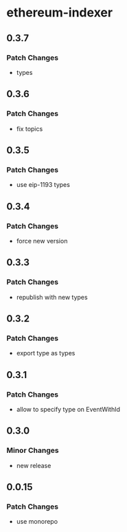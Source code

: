 # ethereum-indexer

## 0.3.7

### Patch Changes

- types

## 0.3.6

### Patch Changes

- fix topics

## 0.3.5

### Patch Changes

- use eip-1193 types

## 0.3.4

### Patch Changes

- force new version

## 0.3.3

### Patch Changes

- republish with new types

## 0.3.2

### Patch Changes

- export type as types

## 0.3.1

### Patch Changes

- allow to specify type on EventWithId

## 0.3.0

### Minor Changes

- new release

## 0.0.15

### Patch Changes

- use monorepo
